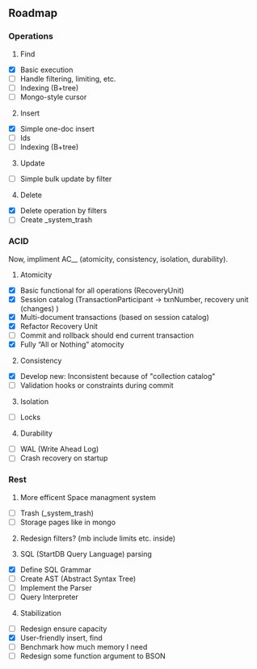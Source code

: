 ## Roadmap

### Operations

1. Find
- [X] Basic execution
- [ ] Handle filtering, limiting, etc.
- [ ] Indexing (B+tree)
- [ ] Mongo-style cursor 

2. Insert
- [X] Simple one-doc insert
- [ ] Ids
- [ ] Indexing (B+tree)

3. Update
- [ ] Simple bulk update by filter

4. Delete
- [X] Delete operation by filters
- [ ] Create _system_trash

### ACID

Now, impliment AC__ (atomicity, consistency, isolation, durability).

1. Atomicity
- [X] Basic functional for all operations (RecoveryUnit)
- [X] Session catalog (TransactionParticipant -> txnNumber, recovery unit (changes) )
- [X] Multi-document transactions (based on session catalog)
- [X] Refactor Recovery Unit
- [ ] Commit and rollback should end current transaction
- [X] Fully “All or Nothing” atomocity

2. Consistency
- [X] Develop new: Inconsistent because of "collection catalog"
- [ ] Validation hooks or constraints during commit

3. Isolation
- [ ] Locks

4. Durability
- [ ] WAL (Write Ahead Log)
- [ ] Crash recovery on startup

### Rest

1. More efficent Space managment system
- [ ] Trash (_system_trash)
- [ ] Storage pages like in mongo

2. Redesign filters? (mb include limits etc. inside)

3. SQL (StartDB Query Language) parsing
- [X] Define SQL Grammar
- [ ] Create AST (Abstract Syntax Tree)
- [ ] Implement the Parser
- [ ] Query Interpreter

4. Stabilization
- [ ] Redesign ensure capacity
- [X] User-friendly insert, find
- [ ] Benchmark how much memory I need
- [ ] Redesign some function argument to BSON